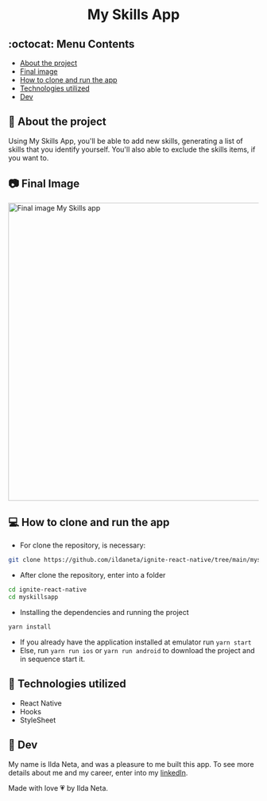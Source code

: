 <h1 align="center"><b>My Skills App</b></h1>

## :octocat: Menu Contents

- [About the project](#pushpin-about-the-project)
- [Final image](#camera-final-image)
- [How to clone and run the app](#computer-how-to-clone-and-run-the-app)
- [Technologies utilized](#wrench-technologies-utilized)
- [Dev](#pencil-dev)

## :pushpin: About the project

Using My Skills App, you'll be able to add new skills, generating a list of skills that you identify yourself. You'll also able to exclude the skills items, if you want to.

## :camera: Final Image

<img width="600" alt="Final image My Skills app" src="https://user-images.githubusercontent.com/21963291/129278565-806fae94-1ae6-4282-af5d-7228d4f55790.png">

## :computer: How to clone and run the app

- For clone the repository, is necessary:

```bash
git clone https://github.com/ildaneta/ignite-react-native/tree/main/myskillsapp
```

- After clone the repository, enter into a folder

```bash
cd ignite-react-native
cd myskillsapp
```

- Installing the dependencies and running the project
```bash
yarn install
```
 - If you already have the application installed at emulator run `yarn start`
 - Else, run `yarn run ios` or `yarn run android` to download the project and in sequence start it.

## :wrench: Technologies utilized

- React Native
- Hooks
- StyleSheet

## :pencil: Dev

My name is Ilda Neta, and was a pleasure to me built this app.
To see more details about me and my career, enter into my [linkedIn](https://www.linkedin.com/in/ildaneta/).

Made with love :heartpulse: by Ilda Neta.
